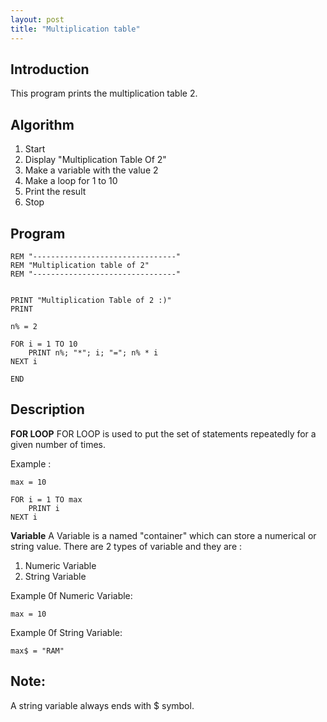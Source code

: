 ```yaml
---
layout: post
title: "Multiplication table"
---
```


## Introduction 
This program prints the multiplication table 2.

## Algorithm
1. Start
1. Display "Multiplication Table Of 2"
1. Make a variable with the value 2
1. Make a loop for 1 to 10
1. Print the result
1. Stop

## Program
```
REM "--------------------------------"
REM "Multiplication table of 2"
REM "--------------------------------"


PRINT "Multiplication Table of 2 :)"
PRINT

n% = 2

FOR i = 1 TO 10
    PRINT n%; "*"; i; "="; n% * i
NEXT i

END

```

## Description

**FOR LOOP**
FOR LOOP is used to put the set of statements repeatedly for a given number of times.

Example :

```
max = 10

FOR i = 1 TO max
    PRINT i
NEXT i

```

**Variable**
A Variable is a named "container" which can store a numerical or string value. There are 2 types of variable and they are :

1. Numeric Variable
1. String Variable


Example 0f Numeric Variable:

```
max = 10
```

Example 0f String Variable:

```
max$ = "RAM"
```

## Note:
A string variable always ends with $ symbol.